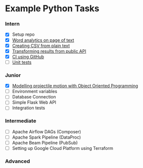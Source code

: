 # Example Python Tasks

### Intern
- [x] Setup repo
- [x] [Word analytics on page of text](https://github.com/thesammy2010/etl-tasks/blob/master/tasks/intern/text_file_analytics/task.py)
- [x] [Creating CSV from plain text](https://github.com/thesammy2010/etl-tasks/blob/master/tasks/intern/csv_transform/task.py)
- [x] [Transforming results from public API](https://github.com/thesammy2010/etl-tasks/blob/master/tasks/intern/api_requests/task.py)
- [x] [CI using GitHub](https://github.com/thesammy2010/etl-tasks/blob/master/.github/workflows/pytest.yml)
- [ ] [Unit tests](https://github.com/thesammy2010/etl-tasks/blob/master/tests/tasks/intern/api_requests_test.py)

### Junior
- [x] [Modelling projectile motion with Object Oriented Programming](https://github.com/thesammy2010/etl-tasks/blob/master/tasks/junior/object_oriented/physics_momentum.py)
- [ ] Environment variables
- [ ] Database Connection
- [ ] Simple Flask Web API
- [ ] Integration tests

### Intermediate
- [ ] Apache Airflow DAGs (Composer)
- [ ] Apache Spark Pipeline (DataProc)
- [ ] Apache Beam Pipeline (PubSub)
- [ ] Setting up Google Cloud Platform using Terraform

### Advanced
